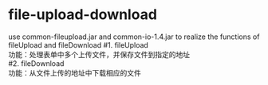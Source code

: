 # file-upload-download
use common-fileupload.jar and common-io-1.4.jar to realize the functions of fileUpload and fileDownload
#1. fileUpload<br>
功能：处理表单中多个上传文件，并保存文件到指定的地址<br>
#2. fileDownload<br>
功能：从文件上传的地址中下载相应的文件
